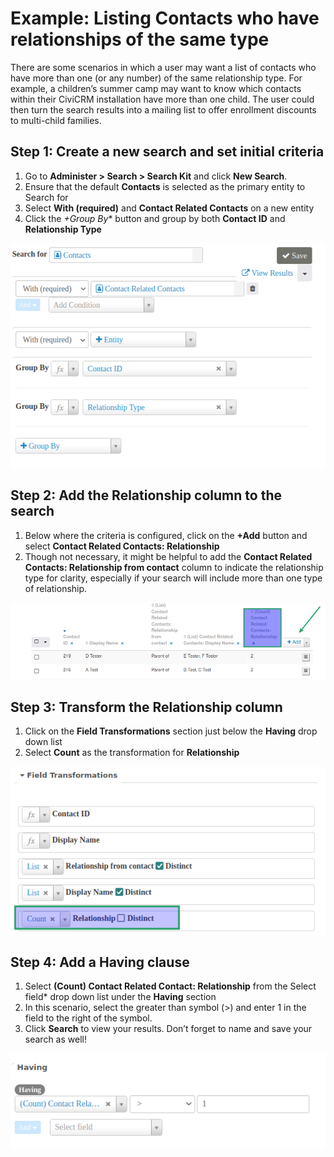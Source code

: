 # Example: Listing Contacts who have relationships of the same type

There are some scenarios in which a user may want a list of contacts who have more than one (or any number) of the same relationship type. For example, a children’s summer camp may want to know which contacts within their CiviCRM installation have more than one child. The user could then turn the search results into a mailing list to offer enrollment discounts to multi-child families.

## Step 1: Create a new search and set initial criteria

1. Go to **Administer > Search > Search Kit** and click **New Search**.
1. Ensure that the default **Contacts** is selected as the primary entity to Search for
1. Select **With (required)** and **Contact Related Contacts** on a new entity
1. Click the *+Group By** button and group by both **Contact ID** and **Relationship Type**

![Search criteria](../../img/search-kit/multirelationships-search-settings.png)

## Step 2: Add the Relationship column to the search

1. Below where the criteria is configured, click on the **+Add** button and select **Contact Related Contacts: Relationship**
1. Though not necessary, it might be helpful to add the **Contact Related Contacts: Relationship from contact** column to indicate the relationship type for clarity, especially if your search will include more than one type of relationship.

![Relationship column](../../img/search-kit/multirelationships-columns.png)


## Step 3: Transform the Relationship column

1. Click on the **Field Transformations** section just below the **Having** drop down list
1. Select **Count** as the transformation for **Relationship**

![Field Transformations](../../img/search-kit/multirelationships-fieldtransformations.png)


## Step 4: Add a Having clause

1. Select **(Count) Contact Related Contact: Relationship** from the Select field* drop down list under the **Having** section
1. In this scenario, select the greater than symbol (>) and enter 1 in the field to the right of the symbol.
1.  Click **Search** to view your results. Don’t forget to name and save your search as well!

![Having clause](../../img/search-kit/multirelationships-having.png)
